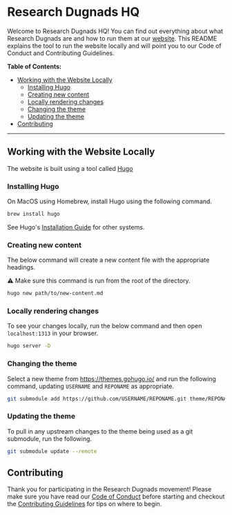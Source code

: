 # Research Dugnads HQ

Welcome to Research Dugnads HQ!
You can find out everything about what Research Dugnads are and how to run them at our [website](https://research-dugnads.github.io/dugnad-hq).
This README explains the tool to run the website locally and will point you to our Code of Conduct and Contributing Guidelines.

**Table of Contents:**

- [Working with the Website Locally](#working-with-the-website-locally)
  - [Installing Hugo](#installing-hugo)
  - [Creating new content](#creating-new-content)
  - [Locally rendering changes](#locally-rendering-changes)
  - [Changing the theme](#changing-the-theme)
  - [Updating the theme](#updating-the-theme)
- [Contributing](#contributing)

---

## Working with the Website Locally

The website is built using a tool called [Hugo](https://gohugo.io/)

### Installing Hugo

On MacOS using Homebrew, install Hugo using the following command.

```bash
brew install hugo
```

See Hugo's [Installation Guide](https://gohugo.io/getting-started/installing/) for other systems.

### Creating new content

The below command will create a new content file with the appropriate headings.

:warning: Make sure this command is run from the root of the directory.

```bash
hugo new path/to/new-content.md
```

### Locally rendering changes

To see your changes locally, run the below command and then open `localhost:1313` in your browser.

```bash
hugo server -D
```

### Changing the theme

Select a new theme from https://themes.gohugo.io/ and run the following command, updating `USERNAME` and `REPONAME` as appropriate.

```bash
git submodule add https://github.com/USERNAME/REPONAME.git theme/REPONAME
```

### Updating the theme

To pull in any upstream changes to the theme being used as a git submodule, run the following.

```bash
git submodule update --remote
```

## Contributing

Thank you for participating in the Research Dugnads movement!
Please make sure you have read our [Code of Conduct](CODE_OF_CONDUCT.md) before starting and checkout the [Contributing Guidelines](CONTRIBUTING.md) for tips on where to begin.
